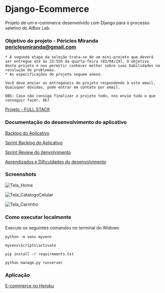 # Django-Ecommerce
Projeto de um e-commerce desenvolvido com Django para o processo seletivo do AIBox Lab.

### Objetivo do projeto - Péricles Miranda <periclesmiranda@gmail.com>
```
* A segunda etapa da seleção trata-se de um mini-projeto que deverá ser entregue até às 23:55h da quarta-feira (03/04/19). O objetivo deste projeto é nos permitir conhecer melhor sobre suas habilidades na resolução de problemas.
* As especificações do projeto seguem anexo.

Você deve enviar os entregáveis do projeto respondendo à este email.  
Quaisquer dúvidas, pode entrar em contato por email.

OBS: Caso não consiga finalizar o projeto todo, nos envie tudo o que conseguir fazer. Ok?
```

[Projeto - FULL STACK](/Documentação/Requisitos-Projeto-FULLSTACK.pdf)

### Documentação do desenvolvimento do aplicativo

[Backlog do Aplicativo](/Documentação/backlog.txt)

[Sprint Backlog do Aplicativo](/Documentação/sprintsBacklog.txt)

[Sprint Review do denvolvimento](/Documentação/sprintReview.txt)

[Aprendizados e Dificuldades do desenvolvimento](/Documentação/Aprendizados&Dificuldades.txt)


### Screenshots

![Tela_Home](https://i.imgur.com/X49hmWm.png)

![Tela_CatalogoCelular](https://i.imgur.com/2v5XmH1.png)

![Tela_Carrinho](https://i.imgur.com/6DJ2c4e.png)

### Como executar localmente

Execute os seguintes comandos no terminal do Widows
```
python -m venv myvenv

myvenv\Scripts\activate

pip install -r requirements.txt

python manage.py runserver

```
### Aplicação

[E-commerce no Heroku](https://djanguecommerce.herokuapp.com/)

